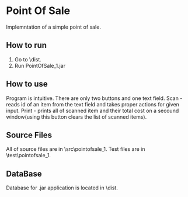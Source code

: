 # Point Of Sale
Implemntation of a simple point of sale.
## How to run
1.  Go to \dist.
2.  Run PointOfSale_1.jar
## How to use
Program is intuitive. There are only two buttons and one text field.
Scan - reads id of an item from the text field and takes proper actions for given input.
Print - prints all of scanned item and their total cost on a secound window(using this button clears the list of scanned items).
## Source Files
All of source files are in \src\pointofsale_1.
Test files are in \test\pointofsale_1.
## DataBase
Database for .jar application is located in \dist.
